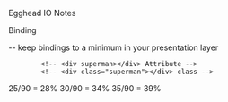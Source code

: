 Egghead IO Notes

Binding

-- keep bindings to a minimum in your presentation layer

			<!-- <div superman></div> Attribute -->
			<!-- <div class="superman"></div> class -->


25/90 = 28%
30/90 = 34%
35/90 = 39%